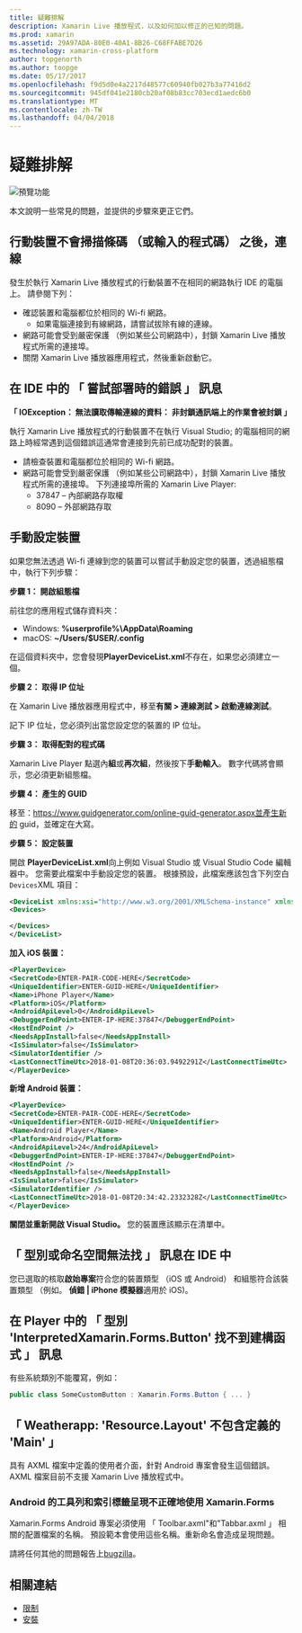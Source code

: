 ```yaml
---
title: 疑難排解
description: Xamarin Live 播放程式，以及如何加以修正的已知的問題。
ms.prod: xamarin
ms.assetid: 29A97ADA-80E0-40A1-8B26-C68FFABE7D26
ms.technology: xamarin-cross-platform
author: topgenorth
ms.author: toopge
ms.date: 05/17/2017
ms.openlocfilehash: f9d5d0e4a2217d48577c60940fb027b3a77416d2
ms.sourcegitcommit: 945df041e2180cb20af08b83cc703ecd1aedc6b0
ms.translationtype: MT
ms.contentlocale: zh-TW
ms.lasthandoff: 04/04/2018
---
```

# <a name="troubleshooting"></a>疑難排解

![預覽功能](~/media/shared/preview.png)

本文說明一些常見的問題，並提供的步驟來更正它們。


## <a name="mobile-device-does-not-connect-after-scanning-barcode-or-entering-code"></a>行動裝置不會掃描條碼 （或輸入的程式碼） 之後，連線

發生於執行 Xamarin Live 播放程式的行動裝置不在相同的網路執行 IDE 的電腦上。 請參閱下列：

- 確認裝置和電腦都位於相同的 Wi-fi 網路。
  - 如果電腦連接到有線網路，請嘗試拔除有線的連線。
- 網路可能會受到嚴密保護 （例如某些公司網路中），封鎖 Xamarin Live 播放程式所需的連接埠。
- 關閉 Xamarin Live 播放器應用程式，然後重新啟動它。


## <a name="error-while-trying-to-deploy-message-in-ide"></a>在 IDE 中的 「 嘗試部署時的錯誤 」 訊息

**「 IOException： 無法讀取傳輸連線的資料： 非封鎖通訊端上的作業會被封鎖 」**

執行 Xamarin Live 播放程式的行動裝置不在執行 Visual Studio; 的電腦相同的網路上時經常遇到這個錯誤這通常會連接到先前已成功配對的裝置。

* 請檢查裝置和電腦都位於相同的 Wi-fi 網路。
* 網路可能會受到嚴密保護 （例如某些公司網路中），封鎖 Xamarin Live 播放程式所需的連接埠。 下列連接埠所需的 Xamarin Live Player:
  * 37847 – 內部網路存取權 
  * 8090 – 外部網路存取

## <a name="manually-configure-device"></a>手動設定裝置

如果您無法透過 Wi-fi 連線到您的裝置可以嘗試手動設定您的裝置，透過組態檔中，執行下列步驟：

**步驟 1： 開啟組態檔**

前往您的應用程式儲存資料夾：

* Windows: **%userprofile%\AppData\Roaming**
* macOS: **~/Users/$USER/.config**

在這個資料夾中，您會發現**PlayerDeviceList.xml**不存在，如果您必須建立一個。

**步驟 2： 取得 IP 位址**

在 Xamarin Live 播放器應用程式中，移至**有關 > 連線測試 > 啟動連線測試**。

記下 IP 位址，您必須列出當您設定您的裝置的 IP 位址。

**步驟 3： 取得配對的程式碼**

Xamarin Live Player 點選內**組**或**再次組**，然後按下**手動輸入**。 數字代碼將會顯示，您必須更新組態檔。

**步驟 4： 產生的 GUID**

移至：https://www.guidgenerator.com/online-guid-generator.aspx並產生新的 guid，並確定在大寫。


**步驟 5： 設定裝置**

開啟  **PlayerDeviceList.xml**向上例如 Visual Studio 或 Visual Studio Code 編輯器中。 您需要此檔案中手動設定您的裝置。 根據預設，此檔案應該包含下列空白`Devices`XML 項目：

```xml
<DeviceList xmlns:xsi="http://www.w3.org/2001/XMLSchema-instance" xmlns:xsd="http://www.w3.org/2001/XMLSchema">
<Devices>

</Devices>
</DeviceList>
```

**加入 iOS 裝置：**

```xml
<PlayerDevice>
<SecretCode>ENTER-PAIR-CODE-HERE</SecretCode>
<UniqueIdentifier>ENTER-GUID-HERE</UniqueIdentifier>
<Name>iPhone Player</Name>
<Platform>iOS</Platform>
<AndroidApiLevel>0</AndroidApiLevel>
<DebuggerEndPoint>ENTER-IP-HERE:37847</DebuggerEndPoint>
<HostEndPoint />
<NeedsAppInstall>false</NeedsAppInstall>
<IsSimulator>false</IsSimulator>
<SimulatorIdentifier />
<LastConnectTimeUtc>2018-01-08T20:36:03.9492291Z</LastConnectTimeUtc>
</PlayerDevice>
```


**新增 Android 裝置：**

```xml
<PlayerDevice>
<SecretCode>ENTER-PAIR-CODE-HERE</SecretCode>
<UniqueIdentifier>ENTER-GUID-HERE</UniqueIdentifier>
<Name>Android Player</Name>
<Platform>Android</Platform>
<AndroidApiLevel>24</AndroidApiLevel>
<DebuggerEndPoint>ENTER-IP-HERE:37847</DebuggerEndPoint>
<HostEndPoint />
<NeedsAppInstall>false</NeedsAppInstall>
<IsSimulator>false</IsSimulator>
<SimulatorIdentifier />
<LastConnectTimeUtc>2018-01-08T20:34:42.2332328Z</LastConnectTimeUtc>
</PlayerDevice>
```

**關閉並重新開啟 Visual Studio。** 您的裝置應該顯示在清單中。


## <a name="type-or-namespace-cannot-be-found-message-in-ide"></a>「 型別或命名空間無法找 」 訊息在 IDE 中

您已選取的核取**啟始專案**符合您的裝置類型 （iOS 或 Android） 和組態符合該裝置類型 （例如。 **偵錯 | iPhone 模擬器**適用於 iOS)。

## <a name="constructor-on-type-interpretedxamarinformsbutton-not-found-message-in-player"></a>在 Player 中的 「 型別 'InterpretedXamarin.Forms.Button' 找不到建構函式 」 訊息

有些系統類別不能覆寫，例如：

```csharp
public class SomeCustomButton : Xamarin.Forms.Button { ... }
```

## <a name="mainactivitycs-resourcelayout-does-not-contain-a-definition-for-main"></a>「 Weatherapp: 'Resource.Layout' 不包含定義的 'Main' 」

具有 AXML 檔案中定義的使用者介面，針對 Android 專案會發生這個錯誤。
AXML 檔案目前不支援 Xamarin Live 播放程式中。

### <a name="android-toolbar-and-tabs-render-incorrectly-using-xamarinforms"></a>Android 的工具列和索引標籤呈現不正確地使用 Xamarin.Forms

Xamarin.Forms Android 專案必須使用 「 Toolbar.axml"和"Tabbar.axml 」 相關的配置檔案的名稱。 預設範本會使用這些名稱。重新命名會造成呈現問題。


請將任何其他的問題報告上[bugzilla](https://aka.ms/live-player-report-issue)。


## <a name="related-links"></a>相關連結

- [限制](~/tools/live-player/limitations.md)
- [安裝](~/tools/live-player/install.md)
